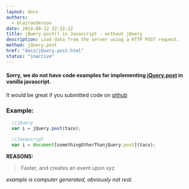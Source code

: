 ```yaml
---
layout: docs
authors:
  - blairanderson
date: 2014-08-12 22:22:22
title: jQuery.post() in Javascript - without jQuery
description: Load data from the server using a HTTP POST request.
method: jQuery.post
href: "docs/jQuery.post.html"
status: "inactive"
---
```


#### Sorry, we do not have code examples for implementing [jQuery.post](http://api.jquery.com/jQuery.post/) in vanilla javascript.

It would be great if you submitted code on [github](https://github.com/blairanderson/without-jquery/blob/master/docs/jQuery.post.md)

### Example:

```javascript
  //jQuery
  var i = jQuery.post(taco);

  //Javascript
  var i = document[somethingOtherThanjQuery.post](taco);

```

**REASONS:**
> Faster, and creates an event upon xyz

*example is computer generated, obviously not real.*
